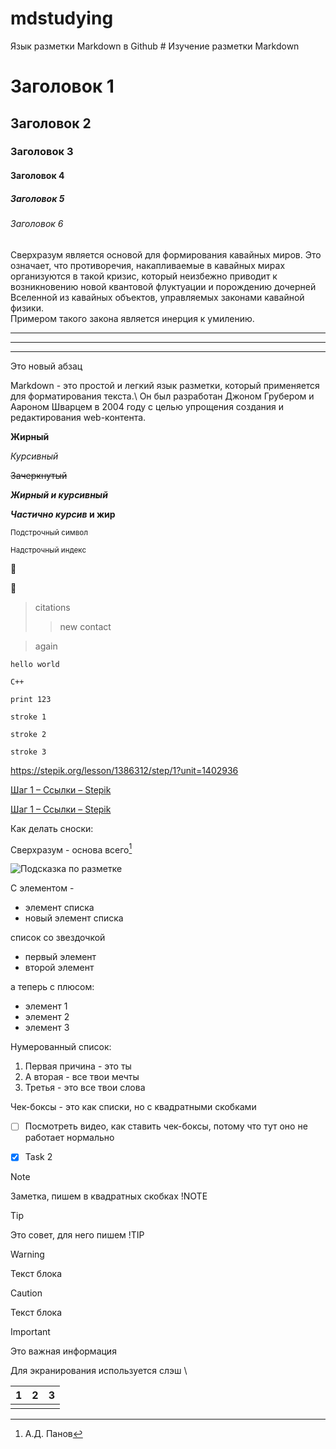 # mdstudying
Язык разметки Markdown в Github
\# Изучение разметки Markdown

# Заголовок 1

## Заголовок 2

### Заголовок 3 

#### Заголовок 4

##### Заголовок 5

###### Заголовок 6

Сверхразум является основой для формирования кавайных миров.                                                                                       Это означает, что противоречия, накапливаемые в кавайных мирах организуются в такой кризис, который неизбежно приводит к возникновению новой квантовой флуктуации и порождению дочерней Вселенной из кавайных объектов, управляемых законами кавайной физики. <br>Примером такого закона является инерция к умилению.

<hr>


---

---

Это новый абзац

Markdown - это простой и легкий язык разметки, который применяется для форматирования текста.\ Он был разработан Джоном Грубером и Аароном Шварцем в 2004 году с целью упрощения создания и редактирования web-контента.



**Жирный**

*Курсивный*

~~Зачеркнутый~~

***Жирный и курсивный***

**_Частично курсив_ и жир**

<sub>Подстрочный символ</sub>

<sup>Надстрочный индекс</sup>

:middle_finger:

:eyes:

> citations
>
> > new contact

> again

`hello world`



```C++```

```print 123```

```stroke 1```

```	stroke 2	```	

```stroke 3```

<https://stepik.org/lesson/1386312/step/1?unit=1402936>

[Шаг 1 – Ссылки – Stepik](https://stepik.org/lesson/1386312/step/1?unit=1402936)

[Шаг 1 – Ссылки – Stepik](https://stepik.org/lesson/1386312/step/1?unit=1402936 "Ссылка на курс")

Как делать сноски:

Сверхразум - основа всего[^1]

[^1]: А.Д. Панов

![Подсказка по разметке](https://i.pinimg.com/originals/7b/39/1e/7b391e93c9fbd6de530b2656b2c0ce24.png "very convinient!")

С элементом -

- элемент списка 	
- новый элемент списка

список со звездочкой

* первый элемент
* второй элемент

а теперь с плюсом:

+ элемент 1
+ элемент 2
+ элемент 3

Нумерованный список:

1. Первая причина - это ты
2. А вторая - все твои мечты
3. Третья - это все твои слова



Чек-боксы - это как списки, но с квадратными скобками

- [ ] Посмотреть видео, как ставить чек-боксы, потому что тут оно не работает нормально
- [x] Task 2



> [!NOTE]
>
> Заметка, пишем в квадратных скобках !NOTE



> [!TIP]
>
> Это совет, для него пишем !TIP



> [!WARNINg] 
>
> Текст блока



> [!CAUTIOn] 
>
> Текст блока



> [!IMPORTANT]
>
> Это важная информация



Для экранирования используется слэш \

<!-- Это комментарий, который никак не интерпретируется -->



|  1   |  2   |  3   |
| :--: | :--: | :--: |
|      |      |      |

